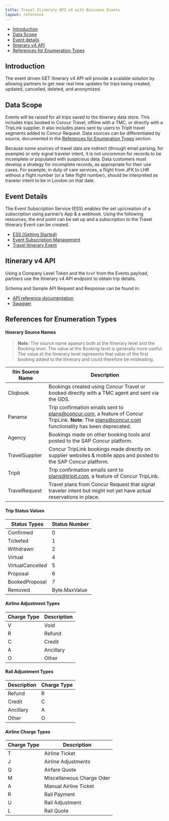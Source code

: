 ```yaml
---
title: Travel Itinerary API v4 with Business Events
layout: reference
---
```


* [Introduction](#introduction)
* [Data Scope](#data-scope)
* [Event details](#event-details)
* [Itinerary v4 API](#itinerary)
* [References for Enumeration Types](#references)

## <a name="introduction"></a>Introduction

The event driven GET Itinerary v4 API will provide a scalable solution by allowing partners to get near real time updates for trips being created, updated, cancelled, deleted, and anonymized.

## <a name="data-scope"></a>Data Scope

Events will be raised for all trips saved to the itinerary data store. This includes trips booked in Concur Travel, offline with a TMC, or directly with a TripLink supplier. It also includes plans sent by users to TripIt travel segments added to Concur Request. Data sources can be differentiated by source, documented in the [References for Enumeration Types](#references) section.

Because some sources of travel data are indirect (through email parsing, for example) or only signal traveler intent, it is not uncommon for records to be incomplete or populated with suspicious data. Data customers must develop a strategy for incomplete records, as appropriate for their use cases. For example, in duty of care services, a flight from JFK to LHR without a flight number (or a fake flight number), should be interpreted as traveler intent to be in London on that date.

## <a name="event-details"></a>Event Details

The Event Subscription Service (ESS) enables the set up/creation of a subscription using partner’s App & a webhook. Using the following resources, the end point can be set up and a subscription to the Travel Itinerary Event can be created.

*  [ESS (Getting Started)](/api-reference/ess/v4.event-subscription.html)
*  [Event Subscription Management](/event-topics/index.html)
*	 [Travel Itinerary Event](/event-topics/travel/v4.itinerary-events.html)

## <a name="itinerary"></a>Itinerary v4 API

Using a Company Level Token and the `href` from the Events payload, partners use the Itinerary v4 API endpoint to obtain trip details.

Schema and Sample API Request and Response can be found in:

*  [API reference documentation](/api-reference/travel/itinerary-v4/v4.itinerary.html)
*  [Swagger](/api-explorer/v4-0/Itinerary.html)


## <a name="References"></a>References for Enumeration Types

#### Itinerary Source  Names

>**Note**: The source name appears both at the Itinerary level and the Booking level.  The value at the Booking level is generally more useful.  The value at the Itinerary level represents that value of the first booking added to the Itinerary and could therefore be misleading.

Itin Source Name|Description
----|----
Cliqbook|	Bookings created using Concur Travel or booked directly with a TMC agent and sent via the GDS.
Panama|	Trip confirmation emails sent to plans@concur.com, a feature of Concur TripLink. **Note**: The plans@concur.com functionality has been deprecated.
Agency|	Bookings made on other booking tools and posted to the SAP Concur platform.
TravelSupplier|	Concur TripLink bookings made directly on supplier websites & mobile apps and posted to the SAP Concur platform.
TripIt|	Trip confirmation emails sent to plans@tripit.com, a feature of Concur TripLink.
TravelRequest|	Travel plans from Concur Request that signal traveler intent but might not yet have actual reservations in place.

#### Trip Status Values

Status Types|	Status Number
----|----
Confirmed|	0
Ticketed|	1
Withdrawn|	2
Virtual|	4
VirtualCancelled|	5
Proposal|6
BookedProposal|	7
Removed|	Byte.MaxValue

#### Airline Adjustment Types

Charge Type| Description
----|----
V|	Void
R|	Refund
C|	Credit
A|	Ancillary
O|  Other

#### Rail Adjustment Types

Description|	Charge Type
----|----
Refund|	R
Credit|	C
Ancillary| A
Other| O

#### Airline Charge Types

Charge Type|	Description
----|----
T|	Airline Ticket
J|	Airline Adjustments
Q|	Airfare Quote
M|  Miscellaneous Charge Oder
A|	Manual Airline Ticket
R|	Rail Payment
U|	Rail Adjustment
L|	Rail Quote
